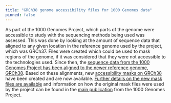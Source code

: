 ```yaml
---
title: "GRCh38 genome accessibility files for 1000 Genomes data"
pinned: false
---
```


As part of the 1000 Genomes Project, which parts of the genome were accessible to study with the sequencing methods being used was assessed. This was done by looking at the amount of sequence data that aligned to any given location in the reference genome used by the project, which was GRCh37. Files were created which could be used to mask regions of the genome, if it was considered that they were not accessible to the technologies used. Since then, the [sequence data from the 1000 Genomes Project has been aligned to the newer reference genome, GRCh38](http://ftp.1000genomes.ebi.ac.uk/vol1/ftp/data_collections/1000_genomes_project/README.1000genomes.GRCh38DH.alignment). Based on these alignments, new [accessibility masks on GRCh38](http://ftp.1000genomes.ebi.ac.uk/vol1/ftp/data_collections/1000_genomes_project/working/20160622_genome_mask_GRCh38) have been created and are now available. [Further details on the new mask files are available](http://ftp.1000genomes.ebi.ac.uk/vol1/ftp/data_collections/1000_genomes_project/working/20160622_genome_mask_GRCh38/README.accessible_genome_mask.20160622) and information on how the original mask files were used by the project can be found in the [main publication](http://www.nature.com/nature/journal/v526/n7571/full/nature15393.html) from the 1000 Genomes Project. 
